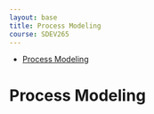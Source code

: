 ```yaml
---
layout: base
title: Process Modeling
course: SDEV265
---
```


- [Process Modeling](#process-modeling)

# Process Modeling
